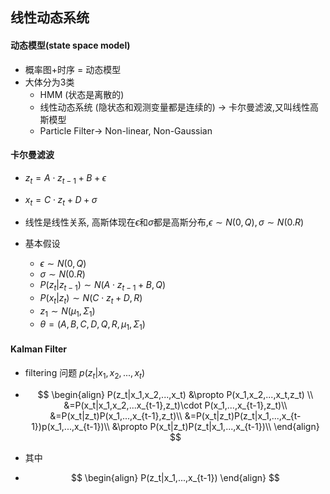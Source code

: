 ## 线性动态系统

#### 动态模型(state space model)

- 概率图+时序 = 动态模型
- 大体分为3类
  - HMM (状态是离散的)
  - 线性动态系统 (隐状态和观测变量都是连续的) -> 卡尔曼滤波,又叫线性高斯模型
  - Particle Filter$\rightarrow$ Non-linear, Non-Gaussian

#### 卡尔曼滤波

- $z_t=A\cdot z_{t-1} +B + \epsilon$
- $x_t=C\cdot z_t + D +\sigma$

- 线性是线性关系, 高斯体现在$\epsilon$和$\sigma$都是高斯分布,$\epsilon \sim N(0,Q),\sigma \sim N(0.R)$
- 基本假设
  - $\epsilon \sim N(0,Q)$
  - $\sigma \sim N(0.R)$
  - $P(z_t|z_{t-1}) \sim N(A \cdot z_{t-1}+B,Q)$
  - $P(x_t|z_{t}) \sim N(C \cdot z_{t}+D,R)$
  - $z_1 \sim N(\mu_1,\Sigma_1)$
  - $\theta=(A,B,C,D,Q,R,\mu_1,\Sigma_1)$

#### Kalman Filter

-  filtering 问题 $p(z_t|x_1,x_2,...,x_t)$

- $$
  \begin{align}
  P(z_t|x_1,x_2,...,x_t)
  &\propto P(x_1,x_2,...,x_t,z_t)  \\
  &=P(x_t|x_1,x_2,...x_{t-1},z_t)\cdot P(x_1,...,x_{t-1},z_t)\\
  &=P(x_t|z_t)P(x_1,...,x_{t-1},z_t)\\
  &=P(x_t|z_t)P(z_t|x_1,...,x_{t-1})p(x_1,...,x_{t-1})\\
  &\propto P(x_t|z_t)P(z_t|x_1,...,x_{t-1})\\
  \end{align}
  $$

- 其中

- $$
  \begin{align}
  P(z_t|x_1,...,x_{t-1})
  \end{align}
  $$

  